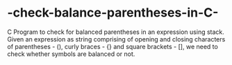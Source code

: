 # -check-balance-parentheses-in-C-

  C Program to check for balanced parentheses in an expression using stack.
  Given an expression as string comprising of opening and closing characters
  of parentheses - (), curly braces - {} and square brackets - [], we need to 
  check whether symbols are balanced or not. 
